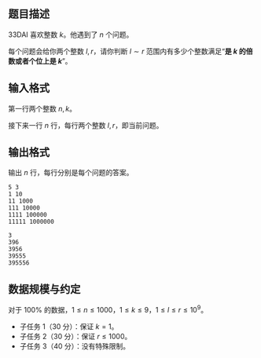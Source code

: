 ## 题目描述

33DAI 喜欢整数 $k$。他遇到了 $n$ 个问题。

每个问题会给你两个整数 $l,r$，请你判断 $l\sim r$ 范围内有多少个整数满足“**是 $k$ 的倍数或者个位上是 $k$**”。

## 输入格式

第一行两个整数 $n,k$。

接下来一行 $n$ 行，每行两个整数 $l,r$，即当前问题。

## 输出格式

输出 $n$ 行，每行分别是每个问题的答案。 

```input1
5 3
1 10
11 1000
111 10000
1111 100000
11111 1000000
```

```output1
3
396
3956
39555
395556

```

## 数据规模与约定

对于 $100\%$ 的数据，$1 \le n \le 1000$，$1\le k\le 9$，$1\le l\le r\le 10^9$。

- 子任务 1（30 分）：保证 $k=1$。
- 子任务 2（30 分）：保证 $r\le 1000$。
- 子任务 3（40 分）：没有特殊限制。